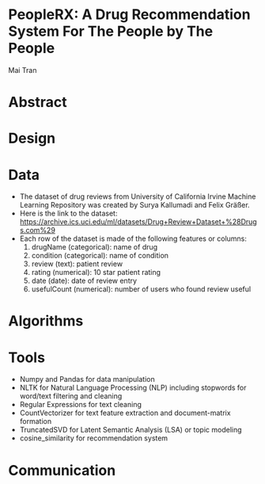 # PeopleRX: A Drug Recommendation System For The People by The People
Mai Tran

# Abstract

# Design

# Data
- The dataset of drug reviews from University of California Irvine Machine Learning Repository was created by Surya Kallumadi and Felix Gräßer. 
- Here is the link to the dataset: https://archive.ics.uci.edu/ml/datasets/Drug+Review+Dataset+%28Drugs.com%29
- Each row of the dataset is made of the following features or columns:
  1. drugName (categorical): name of drug
  2. condition (categorical): name of condition
  3. review (text): patient review
  4. rating (numerical): 10 star patient rating
  5. date (date): date of review entry
  6. usefulCount (numerical): number of users who found review useful


# Algorithms

# Tools
- Numpy and Pandas for data manipulation
- NLTK for Natural Language Processing (NLP) including stopwords for word/text filtering and cleaning
- Regular Expressions for text cleaning
- CountVectorizer for text feature extraction and document-matrix formation
- TruncatedSVD for Latent Semantic Analysis (LSA) or topic modeling
- cosine_similarity for recommendation system

# Communication

